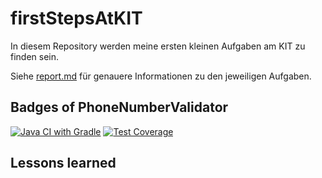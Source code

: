# firstStepsAtKIT
In diesem Repository werden meine ersten kleinen Aufgaben am KIT zu finden sein.

Siehe [report.md](report.md) für genauere Informationen zu den jeweiligen Aufgaben.

## Badges of PhoneNumberValidator
[![Java CI with Gradle](https://github.com/maximilianiKIT/firstStepsAtKIT/actions/workflows/gradle.yml/badge.svg?branch=main&event=push)](https://github.com/maximilianiKIT/firstStepsAtKIT/actions/workflows/gradle.yml)
[![Test Coverage](https://github.com/maximilianiKIT/firstStepsAtKIT/.github/badges/coverage.svg)](https://github.com/maximilianiKIT/firstStepsAtKIT/actions/workflows/coverage.yml)

## Lessons learned
